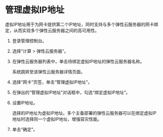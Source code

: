 # 管理虚拟IP地址<a name="ZH-CN_TOPIC_0093492520"></a>

虚拟IP地址用于为网卡提供第二个IP地址，同时支持与多个弹性云服务器的网卡绑定，从而实现多个弹性云服务器之间的高可用性。

1.  登录管理控制台。
2.  选择“计算 \> 弹性云服务器”。
3.  在弹性云服务器列表中，单击待绑定虚拟IP地址的弹性云服务器名称。

    系统跳转至该弹性云服务器详情页面。

4.  选择“网卡”页签，单击“管理虚拟IP地址”。
5.  在弹出的“管理虚拟IP地址”对话框中，勾选“绑定虚拟IP地址”。
6.  设置IP地址。

    选择的IP地址为虚拟IP地址。多个主备部署的弹性云服务器可以在绑定虚拟IP地址时选择同一个虚拟IP地址，增强容灾性能。

7.  单击“确定”。

